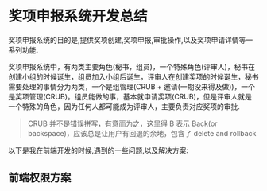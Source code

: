 # 奖项申报系统开发总结

奖项申报系统的目的是,提供奖项创建,奖项申报,审批操作,以及奖项申请详情等一系列功能.

奖项申报系统中，有两类主要角色(秘书，组员)，一个特殊角色(评审人)，秘书在创建小组的时候诞生，组员加入小组后诞生，评审人在创建奖项的时候诞生，秘书需要处理的事情分为两类，一个是组管理(CRUB + 邀请(一期没来得及做))，一个是奖项管理(CRUB)。组员能做的事，基本就申请奖项(CRUB)，但是评审人就是一个特殊的角色，因为任何人都可能成为评审人，主要负责对应奖项的审批.

> CRUB 并不是错误拼写，有意而为之，这里得 B 表示 Back(or backspace)，应该总是让用户有回退的余地，包含了 delete and rollback

以下是我在前端开发的时候,遇到的一些问题,以及解决方案:

## 前端权限方案



